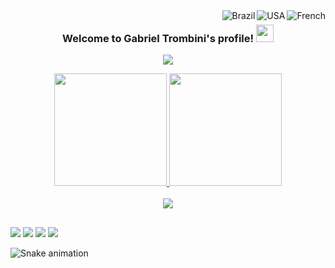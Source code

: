 <div>
<img align="right" alt="French" src="https://raw.githubusercontent.com/stevenrskelton/flag-icon/master/png/16/country-4x3/fr.png "France"">
<img align="right" alt="USA" src="https://raw.githubusercontent.com/stevenrskelton/flag-icon/master/png/16/country-4x3/us.png "United States"">
<img align="right" alt="Brazil" src="https://raw.githubusercontent.com/stevenrskelton/flag-icon/master/png/16/country-4x3/br.png "Brazil"">  
</div>

<h3 align="center">
  Welcome to Gabriel Trombini's profile!
  <img src="https://media.giphy.com/media/hvRJCLFzcasrR4ia7z/giphy.gif" width="28">
</h3>

<p align="center">
  <a href="https://github.com/DenverCoder1/readme-typing-svg"><img src="https://readme-typing-svg.herokuapp.com/?lines=Computer%20Engineering%20Student;DataOps%20and%20Full-Stack%20Student;Always%20learning%20new%20things&font=Fira%20Code&center=true&width=440&height=45&vCenter=true&size=22"></a>
</p>

<div align="center">
  <a href="https://github.com/Str0mG">
  <img height="180em" src="https://github-readme-stats.vercel.app/api?username=Str0mG&show_icons=true&theme=tokyonight&include_all_commits=true&count_private=true"/>
  <img height="180em" src="https://github-readme-stats.vercel.app/api/top-langs/?username=Str0mG&layout=compact&langs_count=7&theme=tokyonight"/>
</div>
    
<div style="display: inline_block" align="center"><br>
  <img align="center" src="https://skillicons.dev/icons?i=git,kubernetes,docker,c,vim" />
  </div>
  
  ##
 
<div> 
  <a href="https://www.instagram.com/trombini_g/" target="_blank"><img src="https://img.shields.io/badge/-Instagram-%23E4405F?style=for-the-badge&logo=instagram&logoColor=white" target="_blank"></a>
 <a href="https://discord.gg/CAjYSUSE" target="_blank"><img src="https://img.shields.io/badge/Discord-7289DA?style=for-the-badge&logo=discord&logoColor=white" target="_blank"></a> 
  <a href = "mailto:gabrieltrombini793@gmail.com"><img src="https://img.shields.io/badge/-Gmail-%23333?style=for-the-badge&logo=gmail&logoColor=white" target="_blank"></a>
  <a href="https://www.linkedin.com/in/gabriel-trombini-20212b188/" target="_blank"><img src="https://img.shields.io/badge/-LinkedIn-%230077B5?style=for-the-badge&logo=linkedin&logoColor=white" target="_blank"></a>
  
  <i class="fa-brands fa-twitter"></i>
  
![Snake animation](https://github.com/Str0mG/Str0mG/blob/output/github-contribution-grid-snake.svg)

</div>
